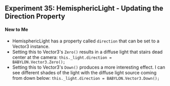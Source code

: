 ## Experiment 35: HemisphericLight - Updating the Direction Property

#### New to Me
- HemisphericLight has a property called `direction` that can be set to a Vector3 instance.
- Setting this to Vector3's `Zero()` results in a diffuse light that stairs dead center at the camera: `this._light.direction = BABYLON.Vector3.Zero();`
- Setting this to Vector3's `Down()` produces a more interesting effect. I can see different shades of the light with the diffuse light source coming from down below: `this._light.direction = BABYLON.Vector3.Down();`